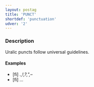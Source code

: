 ```yaml
---
layout: postag
title: 'PUNCT'
shortdef: 'punctuation'
udver: '2'
---
```


### Description

Uralic puncts follow universal guidelines.

#### Examples

* [fi] _.,!,?,",–_
* [fi] _..._

<!-- Interlanguage links updated Po 6. listopadu 2023, 21:41:30 CET -->
